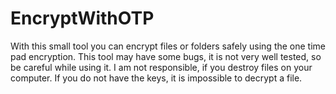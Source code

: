 # EncryptWithOTP
With this small tool you can encrypt files or folders safely using the one time pad encryption.
This tool may have some bugs, it is not very well tested, so be careful while using it.
I am not responsible, if you destroy files on your computer. If you do not have the keys, it is impossible to decrypt a file.
